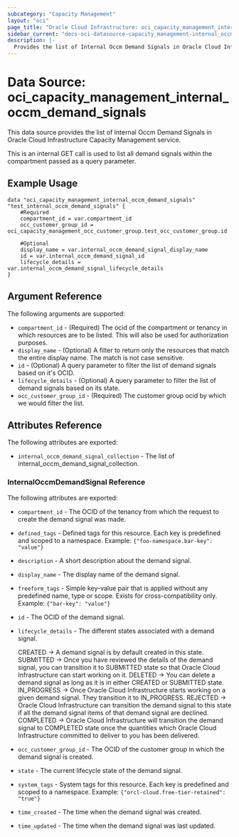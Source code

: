 ```yaml
---
subcategory: "Capacity Management"
layout: "oci"
page_title: "Oracle Cloud Infrastructure: oci_capacity_management_internal_occm_demand_signals"
sidebar_current: "docs-oci-datasource-capacity_management-internal_occm_demand_signals"
description: |-
  Provides the list of Internal Occm Demand Signals in Oracle Cloud Infrastructure Capacity Management service
---
```


# Data Source: oci_capacity_management_internal_occm_demand_signals
This data source provides the list of Internal Occm Demand Signals in Oracle Cloud Infrastructure Capacity Management service.

This is an internal GET call is used to list all demand signals within the compartment passed as a query parameter.


## Example Usage

```hcl
data "oci_capacity_management_internal_occm_demand_signals" "test_internal_occm_demand_signals" {
	#Required
	compartment_id = var.compartment_id
	occ_customer_group_id = oci_capacity_management_occ_customer_group.test_occ_customer_group.id

	#Optional
	display_name = var.internal_occm_demand_signal_display_name
	id = var.internal_occm_demand_signal_id
	lifecycle_details = var.internal_occm_demand_signal_lifecycle_details
}
```

## Argument Reference

The following arguments are supported:

* `compartment_id` - (Required) The ocid of the compartment or tenancy in which resources are to be listed. This will also be used for authorization purposes.
* `display_name` - (Optional) A filter to return only the resources that match the entire display name. The match is not case sensitive.
* `id` - (Optional) A query parameter to filter the list of demand signals based on it's OCID. 
* `lifecycle_details` - (Optional) A query parameter to filter the list of demand signals based on its state. 
* `occ_customer_group_id` - (Required) The customer group ocid by which we would filter the list.


## Attributes Reference

The following attributes are exported:

* `internal_occm_demand_signal_collection` - The list of internal_occm_demand_signal_collection.

### InternalOccmDemandSignal Reference

The following attributes are exported:

* `compartment_id` - The OCID of the tenancy from which the request to create the demand signal was made. 
* `defined_tags` - Defined tags for this resource. Each key is predefined and scoped to a namespace. Example: `{"foo-namespace.bar-key": "value"}` 
* `description` - A short description about the demand signal. 
* `display_name` - The display name of the demand signal. 
* `freeform_tags` - Simple key-value pair that is applied without any predefined name, type or scope. Exists for cross-compatibility only. Example: `{"bar-key": "value"}` 
* `id` - The OCID of the demand signal. 
* `lifecycle_details` - The different states associated with a demand signal. 

	CREATED -> A demand signal is by default created in this state.  SUBMITTED -> Once you have reviewed the details of the demand signal, you can transition it to SUBMITTED state so that Oracle Cloud Infrastructure can start working on it. DELETED -> You can delete a demand signal as long as it is in either CREATED or SUBMITTED state. IN_PROGRESS -> Once Oracle Cloud Infrastructure starts working on a given demand signal. They transition it to IN_PROGRESS. REJECTED -> Oracle Cloud Infrastructure can transition the demand signal to this state if all the demand signal items of that demand signal are declined. COMPLETED -> Oracle Cloud Infrastructure will transition the demand signal to COMPLETED state once the quantities which Oracle Cloud Infrastructure committed to deliver to you has been delivered. 
* `occ_customer_group_id` - The OCID of the customer group in which the demand signal is created. 
* `state` - The current lifecycle state of the demand signal. 
* `system_tags` - System tags for this resource. Each key is predefined and scoped to a namespace. Example: `{"orcl-cloud.free-tier-retained": "true"}` 
* `time_created` - The time when the demand signal was created. 
* `time_updated` - The time when the demand signal was last updated. 

